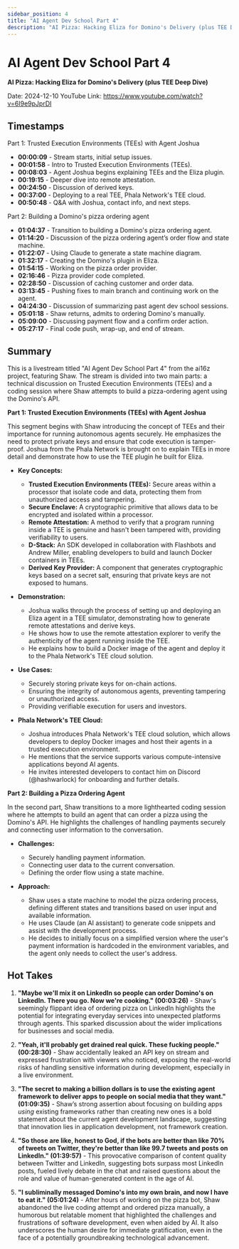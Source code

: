 ```yaml
---
sidebar_position: 4
title: "AI Agent Dev School Part 4"
description: "AI Pizza: Hacking Eliza for Domino's Delivery (plus TEE Deep Dive)"
---
```


# AI Agent Dev School Part 4

**AI Pizza: Hacking Eliza for Domino's Delivery (plus TEE Deep Dive)**

Date: 2024-12-10
YouTube Link: https://www.youtube.com/watch?v=6I9e9pJprDI

## Timestamps

Part 1: Trusted Execution Environments (TEEs) with Agent Joshua
- **00:00:09** - Stream starts, initial setup issues.
- **00:01:58** - Intro to Trusted Execution Environments (TEEs).
- **00:08:03** - Agent Joshua begins explaining TEEs and the Eliza plugin.
- **00:19:15** - Deeper dive into remote attestation.
- **00:24:50** - Discussion of derived keys.
- **00:37:00** - Deploying to a real TEE, Phala Network's TEE cloud.
- **00:50:48** - Q&A with Joshua, contact info, and next steps.

Part 2: Building a Domino's pizza ordering agent
- **01:04:37** - Transition to building a Domino's pizza ordering agent.
- **01:14:20** - Discussion of the pizza ordering agent’s order flow and state machine.
- **01:22:07** - Using Claude to generate a state machine diagram.
- **01:32:17** - Creating the Domino's plugin in Eliza.
- **01:54:15** - Working on the pizza order provider.
- **02:16:46** - Pizza provider code completed.
- **02:28:50** - Discussion of caching customer and order data.
- **03:13:45** - Pushing fixes to main branch and continuing work on the agent.
- **04:24:30** - Discussion of summarizing past agent dev school sessions.
- **05:01:18** - Shaw returns, admits to ordering Domino's manually.
- **05:09:00** - Discussing payment flow and a confirm order action.
- **05:27:17** - Final code push, wrap-up, and end of stream.


## Summary

This is a livestream titled "AI Agent Dev School Part 4" from the ai16z project, featuring Shaw. The stream is divided into two main parts: a technical discussion on Trusted Execution Environments (TEEs) and a coding session where Shaw attempts to build a pizza-ordering agent using the Domino's API.

**Part 1: Trusted Execution Environments (TEEs) with Agent Joshua**

This segment begins with Shaw introducing the concept of TEEs and their importance for running autonomous agents securely. He emphasizes the need to protect private keys and ensure that code execution is tamper-proof. Joshua from the Phala Network is brought on to explain TEEs in more detail and demonstrate how to use the TEE plugin he built for Eliza.

*   **Key Concepts:**
    *   **Trusted Execution Environments (TEEs):** Secure areas within a processor that isolate code and data, protecting them from unauthorized access and tampering.
    *   **Secure Enclave:** A cryptographic primitive that allows data to be encrypted and isolated within a processor.
    *   **Remote Attestation:** A method to verify that a program running inside a TEE is genuine and hasn't been tampered with, providing verifiability to users.
    *   **D-Stack:** An SDK developed in collaboration with Flashbots and Andrew Miller, enabling developers to build and launch Docker containers in TEEs.
    *   **Derived Key Provider:** A component that generates cryptographic keys based on a secret salt, ensuring that private keys are not exposed to humans.

*   **Demonstration:**
    *   Joshua walks through the process of setting up and deploying an Eliza agent in a TEE simulator, demonstrating how to generate remote attestations and derive keys.
    *   He shows how to use the remote attestation explorer to verify the authenticity of the agent running inside the TEE.
    *   He explains how to build a Docker image of the agent and deploy it to the Phala Network's TEE cloud solution.

*   **Use Cases:**
    *   Securely storing private keys for on-chain actions.
    *   Ensuring the integrity of autonomous agents, preventing tampering or unauthorized access.
    *   Providing verifiable execution for users and investors.

*   **Phala Network's TEE Cloud:**
    *   Joshua introduces Phala Network's TEE cloud solution, which allows developers to deploy Docker images and host their agents in a trusted execution environment.
    *   He mentions that the service supports various compute-intensive applications beyond AI agents.
    *   He invites interested developers to contact him on Discord (@hashwarlock) for onboarding and further details.

**Part 2: Building a Pizza Ordering Agent**

In the second part, Shaw transitions to a more lighthearted coding session where he attempts to build an agent that can order a pizza using the Domino's API. He highlights the challenges of handling payments securely and connecting user information to the conversation.

*   **Challenges:**
    *   Securely handling payment information.
    *   Connecting user data to the current conversation.
    *   Defining the order flow using a state machine.

*   **Approach:**
    *   Shaw uses a state machine to model the pizza ordering process, defining different states and transitions based on user input and available information.
    *   He uses Claude (an AI assistant) to generate code snippets and assist with the development process.
    *   He decides to initially focus on a simplified version where the user's payment information is hardcoded in the environment variables, and the agent only needs to collect the user's address.

## Hot Takes

1. **"Maybe we'll mix it on LinkedIn so people can order Domino's on LinkedIn. There you go. Now we're cooking." (00:03:26)** - Shaw's seemingly flippant idea of ordering pizza on LinkedIn highlights the potential for integrating everyday services into unexpected platforms through agents. This sparked discussion about the wider implications for businesses and social media.

2. **"Yeah, it'll probably get drained real quick. These fucking people." (00:28:30)** - Shaw accidentally leaked an API key on stream and expressed frustration with viewers who noticed, exposing the real-world risks of handling sensitive information during development, especially in a live environment.

3. **"The secret to making a billion dollars is to use the existing agent framework to deliver apps to people on social media that they want." (01:09:35)** - Shaw’s strong assertion about focusing on building apps *using* existing frameworks rather than creating new ones is a bold statement about the current agent development landscape, suggesting that innovation lies in application development, not framework creation.

4. **"So those are like, honest to God, if the bots are better than like 70% of tweets on Twitter, they're better than like 99.7 tweets and posts on LinkedIn." (01:39:57)** - This provocative comparison of content quality between Twitter and LinkedIn, suggesting bots surpass most LinkedIn posts, fueled lively debate in the chat and raised questions about the role and value of human-generated content in the age of AI.

5.  **"I subliminally messaged Domino's into my own brain, and now I have to eat it." (05:01:24)** - After hours of working on the pizza bot, Shaw abandoned the live coding attempt and ordered pizza manually, a humorous but relatable moment that highlighted the challenges and frustrations of software development, even when aided by AI.  It also underscores the human desire for immediate gratification, even in the face of a potentially groundbreaking technological advancement.
